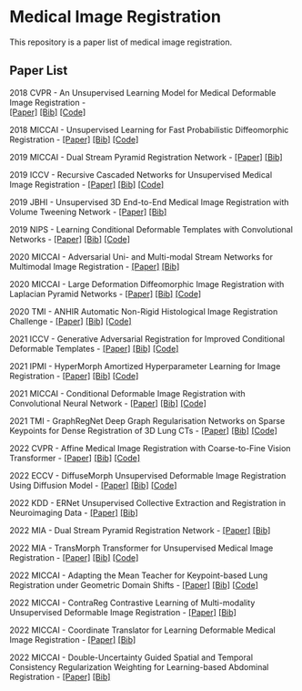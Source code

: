 # Medical Image Registration

This repository is a paper list of medical image registration. 

## Paper List

2018 CVPR - An Unsupervised Learning Model for Medical Deformable Image Registration - \
[[Paper]](https://openaccess.thecvf.com/content_cvpr_2018/html/Balakrishnan_An_Unsupervised_Learning_CVPR_2018_paper.html) [[Bib]](https://scholar.googleusercontent.com/scholar.bib?q=info:7t0EkNJVEKsJ:scholar.google.com/&output=citation&scisdr=Cpv-iHNjEMuG2LupMZg:AJ9-iYsAAAAAZD6vKZjXQZlkI9fbUXi11eMwGu8&scisig=AJ9-iYsAAAAAZD6vKWzR59mIiWMJ9NWjiCU8mLI&scisf=4&ct=citation&cd=-1&hl=zh-CN) [[Code]](https://github.com/voxelmorph/voxelmorph)

2018 MICCAI - Unsupervised Learning for Fast Probabilistic Diffeomorphic Registration - [[Paper]](https://link.springer.com/chapter/10.1007/978-3-030-00928-1_82)  [[Bib]](https://scholar.googleusercontent.com/scholar.bib?q=info:GuBy1B4BFOAJ:scholar.google.com/&output=citation&scisdr=Cpv-iHNjEMuG2LuppK4:AJ9-iYsAAAAAZD6vvK5o9JKkxStn3qCXpBmW-Wk&scisig=AJ9-iYsAAAAAZD6vvFJbtD3UmEwiupjImmb9Q6k&scisf=4&ct=citation&cd=-1&hl=zh-CN) [[Code]](https://github.com/voxelmorph/voxelmorph)

2019 MICCAI - Dual Stream Pyramid Registration Network - [[Paper]](https://link.springer.com/chapter/10.1007/978-3-030-32245-8_43) [[Bib]](https://scholar.googleusercontent.com/scholar.bib?q=info:ZU-Q5Z6OhYcJ:scholar.google.com/&output=citation&scisdr=Cpv-iHNjEMuG2LupwOk:AJ9-iYsAAAAAZD6v2OlHrR9YDJdK2dZJP4-41iA&scisig=AJ9-iYsAAAAAZD6v2K2NLQEGio-GHrd9cxjUZjE&scisf=4&ct=citation&cd=-1&hl=zh-CN)

2019 ICCV - Recursive Cascaded Networks for Unsupervised Medical Image Registration - [[Paper]](https://openaccess.thecvf.com/content_ICCV_2019/html/Zhao_Recursive_Cascaded_Networks_for_Unsupervised_Medical_Image_Registration_ICCV_2019_paper.html) [[Bib]]( https://scholar.googleusercontent.com/scholar.bib?q=info:LC4QSrQ7omEJ:scholar.google.com/&output=citation&scisdr=Cpv-iHNjEMuG2Lu2Ny8:AJ9-iYsAAAAAZD6wLy8W2JgzO13sjwiBHebul9M&scisig=AJ9-iYsAAAAAZD6wL5LY4zGYx1SpvREHOWgxjVQ&scisf=4&ct=citation&cd=-1&hl=zh-CN) [[Code]](https://github.com/zsyzzsoft/Recursive-Cascaded-Networks)

2019 JBHI - Unsupervised 3D End-to-End Medical Image Registration with Volume Tweening Network - [[Paper]](https://ieeexplore.ieee.org/abstract/document/8889674) [[Bib]](https://scholar.googleusercontent.com/scholar.bib?q=info:UJZQ8KYO2XAJ:scholar.google.com/&output=citation&scisdr=Cpv-iHNjEMuG2Lu2W4Q:AJ9-iYsAAAAAZD6wQ4RnjZqnxxaH6gIOghB9sSw&scisig=AJ9-iYsAAAAAZD6wQzSck_3t7QjoRdRcICY0qK0&scisf=4&ct=citation&cd=-1&hl=zh-CN)

2019 NIPS - Learning Conditional Deformable Templates with Convolutional Networks - [[Paper]](https://proceedings.neurips.cc/paper/2019/hash/bbcbff5c1f1ded46c25d28119a85c6c2-Abstract.html) [[Bib]](https://scholar.googleusercontent.com/scholar.bib?q=info:rbnNTRakWS4J:scholar.google.com/&output=citation&scisdr=Cpv-iHNjEMuG2Lu2T5o:AJ9-iYsAAAAAZD6wV5pXJtv35ve1hjiXKFiN60Q&scisig=AJ9-iYsAAAAAZD6wV-W4WhyMqLZIKGfL4l34WUU&scisf=4&ct=citation&cd=-1&hl=zh-CN) [[Code]](https://github.com/voxelmorph/voxelmorph)

2020 MICCAI - Adversarial Uni- and Multi-modal Stream Networks for Multimodal Image Registration - [[Paper]](https://link.springer.com/chapter/10.1007/978-3-030-59716-0_22) [[Bib]](https://scholar.googleusercontent.com/scholar.bib?q=info:ZUvMlbhbUQgJ:scholar.google.com/&output=citation&scisdr=Cpv-iHNjEMuG2Lu2c84:AJ9-iYsAAAAAZD6wa86UV4P3hyRZj2hnO3Bwi0M&scisig=AJ9-iYsAAAAAZD6wa5mBE0sH9rZONOtVcJo4ye4&scisf=4&ct=citation&cd=-1&hl=zh-CN)

2020 MICCAI - Large Deformation Diffeomorphic Image Registration with Laplacian Pyramid Networks - [[Paper]](https://link.springer.com/chapter/10.1007/978-3-030-59716-0_21) [[Bib]](https://scholar.googleusercontent.com/scholar.bib?q=info:hp4J4DR2uZ0J:scholar.google.com/&output=citation&scisdr=Cpv-iHNjEMuG2Lu2ZAU:AJ9-iYsAAAAAZD6wfAWi-kHMti_lTalmmzlJKII&scisig=AJ9-iYsAAAAAZD6wfNrCEFWrP4GF2EY7-UMAYHI&scisf=4&ct=citation&cd=-1&hl=zh-CN) [[Code]](https://github.com/cwmok/LapIRN)

2020 TMI - ANHIR Automatic Non-Rigid Histological Image Registration Challenge - [[Paper]](https://ieeexplore.ieee.org/abstract/document/9058666) [[Bib]](https://scholar.googleusercontent.com/scholar.bib?q=info:2xdylHTiprgJ:scholar.google.com/&output=citation&scisdr=Cpv-iHNjEMuG2Lu3dO4:AJ9-iYsAAAAAZD6xbO7EQUb40ZA-gwZZh4fhRrs&scisig=AJ9-iYsAAAAAZD6xbFiAlHF6LrRMZiIAp2E566c&scisf=4&ct=citation&cd=-1&hl=zh-CN) [[Code]](https://anhir.grand-challenge.org/)

2021 ICCV - Generative Adversarial Registration for Improved Conditional Deformable Templates - [[Paper]](https://openaccess.thecvf.com/content/ICCV2021/html/Dey_Generative_Adversarial_Registration_for_Improved_Conditional_Deformable_Templates_ICCV_2021_paper.html)  [[Bib]](https://scholar.googleusercontent.com/scholar.bib?q=info:lw2Xr_uEsVUJ:scholar.google.com/&output=citation&scisdr=Cpv-iHNjEMuG2Lu2lAE:AJ9-iYsAAAAAZD6wjAGQRA0H1HHf4fRglvSOccM&scisig=AJ9-iYsAAAAAZD6wjEWsohw4leZ9Nqv-TDImd2s&scisf=4&ct=citation&cd=-1&hl=zh-CN) [[Code]](https://github.com/neel-dey/Atlas-GAN)

2021 IPMI - HyperMorph Amortized Hyperparameter Learning for Image Registration - [[Paper]](https://link.springer.com/chapter/10.1007/978-3-030-78191-0_1) [[Bib]](https://scholar.googleusercontent.com/scholar.bib?q=info:CvTkzVivb4cJ:scholar.google.com/&output=citation&scisdr=Cpv-iHNjEMuG2Lu3gOY:AJ9-iYsAAAAAZD6xmOa2cV0cUNoOSiOA-QJSkB8&scisig=AJ9-iYsAAAAAZD6xmEGJaChcB5JtBa7mdDfx2_Q&scisf=4&ct=citation&cd=-1&hl=zh-CN) [[Code]](https://github.com/voxelmorph/voxelmorph)

2021 MICCAI - Conditional Deformable Image Registration with Convolutional Neural Network - [[Paper]](https://link.springer.com/chapter/10.1007/978-3-030-87202-1_4)  [[Bib]](https://scholar.googleusercontent.com/scholar.bib?q=info:TBCN_SjiJUcJ:scholar.google.com/&output=citation&scisdr=Cpv-iHNjEMuG2Lu2hfw:AJ9-iYsAAAAAZD6wnfwtLd_MiK9LJ3Nurv9LDSY&scisig=AJ9-iYsAAAAAZD6wnclDCTC5oQ0M1Lkj2dxExQE&scisf=4&ct=citation&cd=-1&hl=zh-CN) [[Code]](https://github.com/cwmok/Conditional_LapIRN)

2021 TMI - GraphRegNet Deep Graph Regularisation Networks on Sparse Keypoints for Dense Registration of 3D Lung CTs - [[Paper]](https://ieeexplore.ieee.org/abstract/document/9406964/) [[Bib]](https://scholar.googleusercontent.com/scholar.bib?q=info:FlkS3zv74L4J:scholar.google.com/&output=citation&scisdr=Cpv-iHNjEMuG2Lu2qWo:AJ9-iYsAAAAAZD6wsWoSx3LS1sVkJUAVovJ4XPM&scisig=AJ9-iYsAAAAAZD6wsT1M9Ph8kzMUra6XzatKKIw&scisf=4&ct=citation&cd=-1&hl=zh-CN) [[Code]](https://github.com/multimodallearning/graphregnet)

2022 CVPR - Affine Medical Image Registration with Coarse-to-Fine Vision Transformer - [[Paper]](https://openaccess.thecvf.com/content/CVPR2022/html/Mok_Affine_Medical_Image_Registration_With_Coarse-To-Fine_Vision_Transformer_CVPR_2022_paper.html) [[Bib]](https://scholar.googleusercontent.com/scholar.bib?q=info:hfz0oY8GcowJ:scholar.google.com/&output=citation&scisdr=Cpv-iHNjEMuG2Lu3y4E:AJ9-iYsAAAAAZD6x04FeMlE-V5oKHIv-xgfWsuA&scisig=AJ9-iYsAAAAAZD6x07R9lV7l0razI70S3_efeuU&scisf=4&ct=citation&cd=-1&hl=zh-CN) [[Code]](https://github.com/cwmok/C2FViT)

2022 ECCV - DiffuseMorph Unsupervised Deformable Image Registration Using Diffusion Model - [[Paper]](https://link.springer.com/chapter/10.1007/978-3-031-19821-2_20)  [[Bib]](https://scholar.googleusercontent.com/scholar.bib?q=info:N8CvCg7UEXYJ:scholar.google.com/&output=citation&scisdr=Cpv-iHNjEMuG2Lu20ms:AJ9-iYsAAAAAZD6wymuJs1w7wPnkVpIIiYqL3AI&scisig=AJ9-iYsAAAAAZD6wypEQZsfhZXSQ-ccw8csIK4g&scisf=4&ct=citation&cd=-1&hl=zh-CN)  [[Code]](https://github.com/DiffuseMorph/DiffuseMorph)

2022 KDD - ERNet Unsupervised Collective Extraction and Registration in Neuroimaging Data - [[Paper]](https://dl.acm.org/doi/abs/10.1145/3534678.3539227) [[Bib]](https://scholar.googleusercontent.com/scholar.bib?q=info:Z_9QpCm5I4IJ:scholar.google.com/&output=citation&scisdr=Cpv-iHNjEMuG2Lu2wpg:AJ9-iYsAAAAAZD6w2pg0bbs6ijoVqOJMLDdx2RM&scisig=AJ9-iYsAAAAAZD6w2jCc3JZVOzLnlrTSNefITEI&scisf=4&ct=citation&cd=-1&hl=zh-CN)

2022 MIA - Dual Stream Pyramid Registration Network - [[Paper]](https://www.sciencedirect.com/science/article/pii/S1361841522000317) [[Bib]](https://scholar.googleusercontent.com/scholar.bib?q=info:sdZErjqdYSUJ:scholar.google.com/&output=citation&scisdr=Cpv-iHNjEMuG2Lu2980:AJ9-iYsAAAAAZD6w782dFH6MLWDuAxAje6LvOvk&scisig=AJ9-iYsAAAAAZD6w74GJ9vUcqAgzXtfyUILstvA&scisf=4&ct=citation&cd=-1&hl=zh-CN)

2022 MIA - TransMorph Transformer for Unsupervised Medical Image Registration - [[Paper]](https://www.sciencedirect.com/science/article/pii/S1361841522002432) [[Bib]](https://scholar.googleusercontent.com/scholar.bib?q=info:9NW6eWQYwJAJ:scholar.google.com/&output=citation&scisdr=Cpv-iHNjEMuG2Lu3GBs:AJ9-iYsAAAAAZD6xABuRyAnYw1EewTpQXQlJVFY&scisig=AJ9-iYsAAAAAZD6xALxbr_3TBz3TLfcj243qIfs&scisf=4&ct=citation&cd=-1&hl=zh-CN) [[Code]](https://github.com/junyuchen245/TransMorph_Transformer_for_Medical_Image_Registration)

2022 MICCAI - Adapting the Mean Teacher for Keypoint-based Lung Registration under Geometric Domain Shifts - [[Paper]](https://link.springer.com/chapter/10.1007/978-3-031-16446-0_27) [[Bib]](https://scholar.googleusercontent.com/scholar.bib?q=info:etT6zrEkgSUJ:scholar.google.com/&output=citation&scisdr=Cpv-iHNjEMuG2Lu38DQ:AJ9-iYsAAAAAZD6x6DRph_xYgai5fX7WwJRtGIw&scisig=AJ9-iYsAAAAAZD6x6GFG7ZA_kOokZvVt7PL_kA4&scisf=4&ct=citation&cd=-1&hl=zh-CN) [[Code]](https://github.com/multimodallearning/registration-da-mean-teacher)

2022 MICCAI - ContraReg Contrastive Learning of Multi-modality Unsupervised Deformable Image Registration - [[Paper]](https://link.springer.com/chapter/10.1007/978-3-031-16446-0_7) [[Bib]](https://scholar.googleusercontent.com/scholar.bib?q=info:0-z2HcJpuBUJ:scholar.google.com/&output=citation&scisdr=Cpv-iHNjEMuG2Lu374U:AJ9-iYsAAAAAZD6x94VA2r8wxUAlC_6t4YUQaXc&scisig=AJ9-iYsAAAAAZD6x91XrCWCB-UWF5rWytpkzrHc&scisf=4&ct=citation&cd=-1&hl=zh-CN)

2022 MICCAI - Coordinate Translator for Learning Deformable Medical Image Registration - [[Paper]](https://link.springer.com/chapter/10.1007/978-3-031-18814-5_10) [[Bib]](https://scholar.googleusercontent.com/scholar.bib?q=info:8GekYFSRcc0J:scholar.google.com/&output=citation&scisdr=Cpv-iHNjEMuG2Lu0EmU:AJ9-iYsAAAAAZD6yCmUHXZ-4UtzDtwv9AY4BRww&scisig=AJ9-iYsAAAAAZD6yCoYDrTtoF5Pic2-XuGyqCmw&scisf=4&ct=citation&cd=-1&hl=zh-CN)

2022 MICCAI - Double-Uncertainty Guided Spatial and Temporal Consistency Regularization Weighting for Learning-based Abdominal Registration - [[Paper]](https://link.springer.com/chapter/10.1007/978-3-031-16446-0_2) [[Bib]](https://scholar.googleusercontent.com/scholar.bib?q=info:D-wu0v7KT5kJ:scholar.google.com/&output=citation&scisdr=Cpv-iHNjEMuG2Lu0AWY:AJ9-iYsAAAAAZD6yGWYrRCzA-Hy4m3PtcMRHT2M&scisig=AJ9-iYsAAAAAZD6yGevUGaH1SyqYcVCCSbapTwY&scisf=4&ct=citation&cd=-1&hl=zh-CN)


